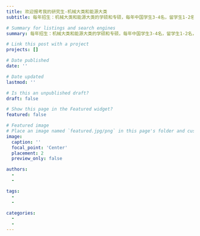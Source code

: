 ```yaml
---
title: 欢迎报考我的研究生-机械大类和能源大类
subtitle: 每年招生：机械大类和能源大类的学硕和专硕，每年中国学生3-4名，留学生1-2名，要求：1. 勤奋认真、肯钻研知识；2. 有科研经历或奖学金获得者优先考虑；3. 新生研究方向：颗粒动力学，人工智能（机器学习），先进制造和双碳中物质流动与传热，分子动力学和第一性原理。

# Summary for listings and search engines
summary: 每年招生：机械大类和能源大类的学硕和专硕，每年中国学生3-4名，留学生1-2名，要求：1. 勤奋认真、肯钻研知识；2. 有科研经历或奖学金获得者优先考虑；3. 新生研究方向：颗粒动力学，人工智能（机器学习），先进制造和双碳中物质流动与传热，分子动力学和第一性原理。

# Link this post with a project
projects: []

# Date published
date: ''

# Date updated
lastmod: ''

# Is this an unpublished draft?
draft: false

# Show this page in the Featured widget?
featured: false

# Featured image
# Place an image named `featured.jpg/png` in this page's folder and customize its options here.
image:
  caption: ''
  focal_point: 'Center'
  placement: 2
  preview_only: false

authors:
  - 
  - 

tags:
  - 
  - 

categories:
  - 
  - 
---
```



